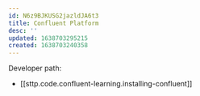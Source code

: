 ```yaml
---
id: N6z9BJKUSG2jazldJA6t3
title: Confluent Platform
desc: ''
updated: 1638703295215
created: 1638703240358
---
```


Developer path:
- [[sttp.code.confluent-learning.installing-confluent]]


